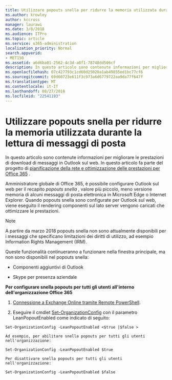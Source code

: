 ```yaml
---
title: Utilizzare popouts snella per ridurre la memoria utilizzata durante la lettura di messaggi di posta
ms.author: krowley
author: kccross
manager: laurawi
ms.date: 3/8/2018
ms.audience: ITPro
ms.topic: article
ms.service: o365-administration
localization_priority: Normal
search.appverid:
- MET150
ms.assetid: a6d6ba01-2562-4c3d-a8f1-78748dd506cf
description: In questo articolo sono contenute informazioni per migliorare le prestazioni di download di messaggi in Outlook sul web.
ms.openlocfilehash: 07c427793c1cd60d25020a1ab49855ed1bc77cf6
ms.sourcegitcommit: 69d60723e611f3c973a6d6779722aa9da77f647f
ms.translationtype: MT
ms.contentlocale: it-IT
ms.lasthandoff: 08/27/2018
ms.locfileid: "22541193"
---
```

# <a name="use-lean-popouts-to-reduce-memory-used-when-reading-mail-messages"></a>Utilizzare popouts snella per ridurre la memoria utilizzata durante la lettura di messaggi di posta

In questo articolo sono contenute informazioni per migliorare le prestazioni di download di messaggi in Outlook sul web. In questo articolo fa parte del progetto di [pianificazione della rete e ottimizzazione delle prestazioni per Office 365](https://aka.ms/tune) .
   
Amministratore globale di Office 365, è possibile configurare Outlook sul web per il recapito *popouts snella* , valore più piccolo, meno versione memoria di alcuni messaggi di posta elettronica in Microsoft Edge o Internet Explorer. Quando popouts snella sono configurate per Outlook sul web, viene eseguito il rendering componenti sul lato server vengono caricati che ottimizzare le prestazioni. 
  
> [!NOTE]
> A partire da marzo 2018 popouts snella non sono attualmente disponibili per i messaggi che specificano limitazioni dei diritti di utilizzo, ad esempio Information Rights Management (IRM). 
  
Queste funzionalità continueranno a funzionare nella finestra principale, ma non sono disponibili nel popouts snella:
  
- Componenti aggiuntivi di Outlook
    
- Skype per presenza aziendale
    
 **Per configurare snella popouts per tutti gli utenti all'interno dell'organizzazione Office 365**
  
1. [Connessione a Exchange Online tramite Remote PowerShell](http://technet.microsoft.com/library/jj984289%28v=exchg.150%29.aspx ).
    
2. Eseguire il cmdlet [Set-OrganizationConfig](https://technet.microsoft.com/library/aa997443%28v=exchg.160%29.aspx) con il parametro LeanPopoutEnabled come indicato di seguito: 
    
  ```
  Set-OrganizationConfig -LeanPopoutEnabled <$true |$false >
  ```

    Ad esempio, per abilitare snella popouts per tutti gli utenti nell'organizzazione:
    
  ```
  Set-OrganizationConfig -LeanPopoutEnabled $true
  ```

    Per disattivare snella popouts per tutti gli utenti nell'organizzazione:
    
  ```
  Set-OrganizationConfig -LeanPopoutEnabled $false
  ```


